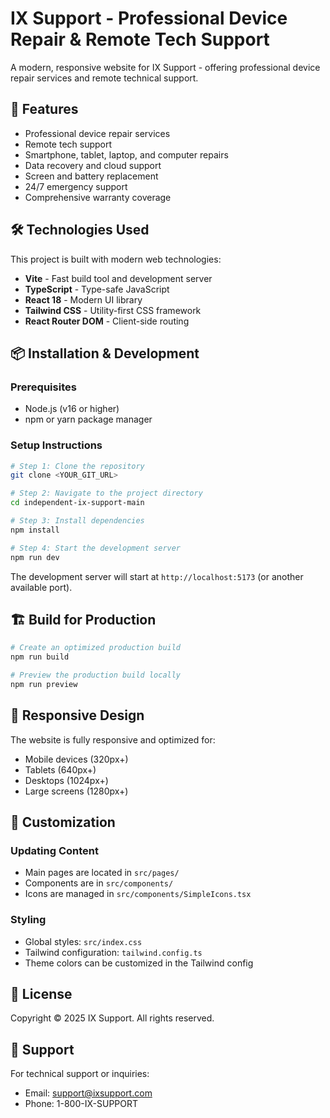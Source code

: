 # IX Support - Professional Device Repair & Remote Tech Support

A modern, responsive website for IX Support - offering professional device repair services and remote technical support.

## 🚀 Features

- Professional device repair services
- Remote tech support
- Smartphone, tablet, laptop, and computer repairs
- Data recovery and cloud support
- Screen and battery replacement
- 24/7 emergency support
- Comprehensive warranty coverage

## 🛠️ Technologies Used

This project is built with modern web technologies:

- **Vite** - Fast build tool and development server
- **TypeScript** - Type-safe JavaScript
- **React 18** - Modern UI library
- **Tailwind CSS** - Utility-first CSS framework
- **React Router DOM** - Client-side routing

## 📦 Installation & Development

### Prerequisites

- Node.js (v16 or higher)
- npm or yarn package manager

### Setup Instructions

```sh
# Step 1: Clone the repository
git clone <YOUR_GIT_URL>

# Step 2: Navigate to the project directory
cd independent-ix-support-main

# Step 3: Install dependencies
npm install

# Step 4: Start the development server
npm run dev
```

The development server will start at `http://localhost:5173` (or another available port).

## 🏗️ Build for Production

```sh
# Create an optimized production build
npm run build

# Preview the production build locally
npm run preview
```

## 📱 Responsive Design

The website is fully responsive and optimized for:
- Mobile devices (320px+)
- Tablets (640px+)
- Desktops (1024px+)
- Large screens (1280px+)

## 🎨 Customization

### Updating Content
- Main pages are located in `src/pages/`
- Components are in `src/components/`
- Icons are managed in `src/components/SimpleIcons.tsx`

### Styling
- Global styles: `src/index.css`
- Tailwind configuration: `tailwind.config.ts`
- Theme colors can be customized in the Tailwind config

## 📄 License

Copyright © 2025 IX Support. All rights reserved.

## 🤝 Support

For technical support or inquiries:
- Email: support@ixsupport.com
- Phone: 1-800-IX-SUPPORT
